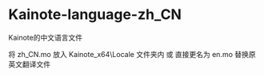# Kainote-language-zh_CN
Kainote的中文语言文件

将 zh_CN.mo 放入 Kainote_x64\Locale 文件夹内
或 
直接更名为 en.mo 替换原英文翻译文件
